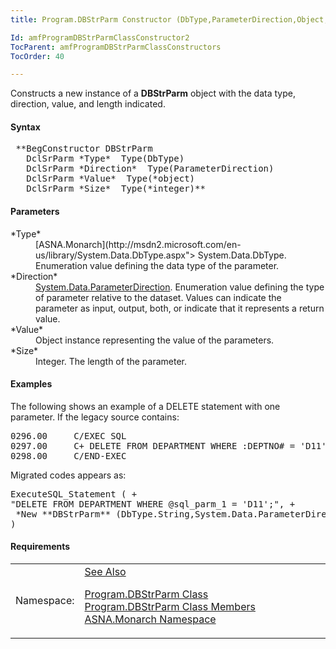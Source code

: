 ```yaml
---
title: Program.DBStrParm Constructor (DbType,ParameterDirection,Object,int)

Id: amfProgramDBStrParmClassConstructor2
TocParent: amfProgramDBStrParmClassConstructors
TocOrder: 40

---
```


Constructs a new instance of a **DBStrParm** object with the data type, direction, value, and length indicated.

#### Syntax
<pre class="syntax"> **BegConstructor DBStrParm
   DclSrParm *Type*  Type(DbType)
   DclSrParm *Direction*  Type(ParameterDirection)
   DclSrParm *Value*  Type(*object)
   DclSrParm *Size*  Type(*integer)** </pre>

#### Parameters
<dl>
        <dt>
 *Type* 
        </dt>
        <dd>
          [ASNA.Monarch](http://msdn2.microsoft.com/en-us/library/System.Data.DbType.aspx">
        System.Data.DbType</a>. Enumeration value defining the data
        type of the parameter.</dd>
        <dt>
 *Direction* 
        </dt>
        <dd>
          <a href="http://msdn2.microsoft.com/en-us/library/system.data.parameterdirection.aspx">
        System.Data.ParameterDirection</a>. Enumeration value
        defining the type of parameter relative to the dataset.
        Values can indicate the parameter as input, output, both,
        or indicate that it represents a return value.</dd>
        <dt>
 *Value* 
        </dt>
        <dd>Object instance representing the value of the
        parameters.</dd>
        <dt>
 *Size* 
        </dt>
        <dd>Integer. The length of the parameter.</dd>
</dl>

#### Examples
The following shows an example of a DELETE statement with one parameter. If the legacy source contains:
<pre class="libCScode">0296.00     C/EXEC SQL
0297.00     C+ DELETE FROM DEPARTMENT WHERE :DEPTNO# = 'D11'
0298.00     C/END-EXEC
</pre>

Migrated codes appears as:
<pre class="example">ExecuteSQL_Statement ( +
"DELETE FROM DEPARTMENT WHERE @sql_parm_1 = 'D11';", +
 *New **DBStrParm** (DbType.String,System.Data.ParameterDirection.Input, DEPTNO#, %Len (DEPTNO#)) +
)
</pre>

<!-- start -->

#### Requirements
<table class="dttable" cellspacing="0" cellpadding="4" width="60%">
           <colgroup>
            <col width="15%" style="font-weight:bold" />
            <col width="85%" />
          </colgroup>
          <tr>
            <td>Namespace:</td>
            <td><a href="amfMonarchNamespace.html)</td>
          </tr>
          <tr>
            <td>Assembly:</td>
            <td>ASNA.VisualRPG.Runtime.DLL</td>
          </tr>
         <tr>
            <td>Platforms:</td>
            <td> Windows Server 2012, Windows Server 2012 R2, Windows Server 2016, Windows 7, Windows 8 Pro, Windows 10 Pro</td>
         </tr>
</table>

<!-- end -->      

#### See Also
[ Program.DBStrParm Class](program-db-str-parm-class.html) <br /> [ Program.DBStrParm Class Members](program-db-str-parm-class-members.html) <br /> [ASNA.Monarch Namespace](monarch-namespace.html) 
